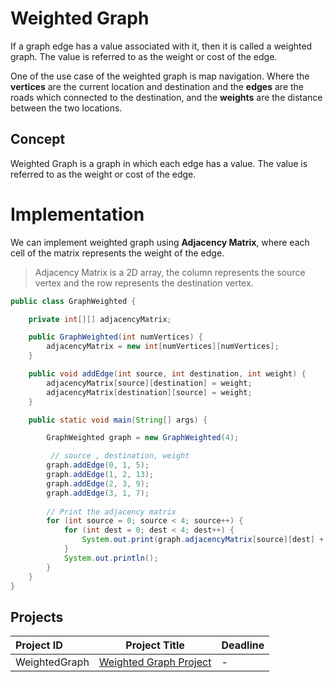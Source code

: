 # Weighted Graph
<!-- Here I give a real life example of weighted graph -->
If a graph edge has a value associated with it, then it is called a weighted graph. The value is referred to as the weight or cost of the edge.


One of the use case of the weighted graph is map navigation. Where the **vertices** are the current location and destination and the **edges** are the roads which connected to the destination, and the **weights** are the distance between the two locations.

<!-- Image descripte the uses of weighted graph in map navigation -->

## Concept
<!-- What is the weighted graph? -->
Weighted Graph is a graph in which each edge has a value. The value is referred to as the weight or cost of the edge.

# Implementation
We can implement weighted graph using **Adjacency Matrix**, where each cell of the matrix represents the weight of the edge.

> Adjacency Matrix is a 2D array, the column represents the source vertex and the row represents the destination vertex.

<!-- Weighted Graph Theory + 2D Array Image -->


```java 
public class GraphWeighted {

    private int[][] adjacencyMatrix;

    public GraphWeighted(int numVertices) {
        adjacencyMatrix = new int[numVertices][numVertices];
    }

    public void addEdge(int source, int destination, int weight) {
        adjacencyMatrix[source][destination] = weight;
        adjacencyMatrix[destination][source] = weight;
    }

    public static void main(String[] args) {

        GraphWeighted graph = new GraphWeighted(4);

         // source , destination, weight
        graph.addEdge(0, 1, 5);
        graph.addEdge(1, 2, 13);
        graph.addEdge(2, 3, 9);
        graph.addEdge(3, 1, 7);
        
        // Print the adjacency matrix
        for (int source = 0; source < 4; source++) {
            for (int dest = 0; dest < 4; dest++) {
                System.out.print(graph.adjacencyMatrix[source][dest] + "\t");
            }
            System.out.println();
        }
    }
}

```

## Projects

Project ID | Project Title | Deadline |
|:-----|:-----------:|:-------------|
|WeightedGraph| [Weighted Graph Project](https://github.com/SAFCSP-Team/weighted-graph-project/tree/main) | - | 
